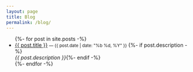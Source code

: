 ```yaml
---
layout: page
title: Blog
permalink: /blog/
---
```


<ul>
  {%- for post in site.posts -%}
  <li>
    <a href="{{ post.url | relative_url }}">{{ post.title }}</a>
    <small> — {{ post.date | date: "%b %d, %Y" }}</small>
    {%- if post.description -%}<br><em>{{ post.description }}</em>{%- endif -%}
  </li>
  {%- endfor -%}
</ul>
